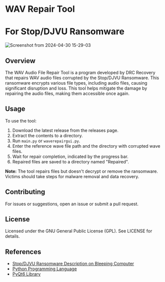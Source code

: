 # WAV Repair Tool

# For Stop/DJVU Ransomware

![Screenshot from 2024-04-30 15-29-03](https://github.com/DRCRecoveryData/WAV-Repair-Tool/assets/85211068/2651b85a-e97e-4322-b9ff-f462ed51269e)


## Overview
The WAV Audio File Repair Tool is a program developed by DRC Recovery that repairs WAV audio files corrupted by the Stop/DJVU Ransomware. This ransomware encrypts various file types, including audio files, causing significant disruption and loss. This tool helps mitigate the damage by repairing the audio files, making them accessible once again.

## Usage
To use the tool:
1. Download the latest release from the releases page.
2. Extract the contents to a directory.
3. Run `main.py` or `waverepairgui.py`.
4. Enter the reference wave file path and the directory with corrupted wave files.
5. Wait for repair completion, indicated by the progress bar.
6. Repaired files are saved to a directory named "Repaired".

**Note:** The tool repairs files but doesn't decrypt or remove the ransomware. Victims should take steps for malware removal and data recovery.

## Contributing
For issues or suggestions, open an issue or submit a pull request.

## License
Licensed under the GNU General Public License (GPL). See LICENSE for details.

## References
- [Stop/DJVU Ransomware Description on Bleeping Computer](https://www.bleepingcomputer.com/news/security/djvu-ransomware-updated-to-v91-uses-new-encryption-mode/)
- [Python Programming Language](https://www.python.org/)
- [PyQt6 Library](https://pypi.org/project/PyQt6/)
